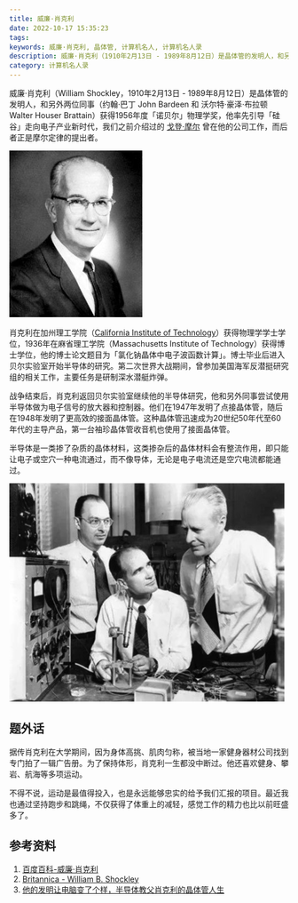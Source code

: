 ```yaml
---
title: 威廉·肖克利
date: 2022-10-17 15:35:23
tags:
keywords: 威廉·肖克利, 晶体管, 计算机名人, 计算机名人录
description: 威廉·肖克利（1910年2月13日 - 1989年8月12日）是晶体管的发明人，和另外两位同事（约翰·巴丁 John Bardeen 和 沃尔特·豪泽·布拉顿 Walter Houser Brattain）获得1956年度「诺贝尔」物理学奖，他率先引导「硅谷」走向电子产业新时代。
category: 计算机名人录
---
```


威廉·肖克利（William Shockley，1910年2月13日 - 1989年8月12日）是晶体管的发明人，和另外两位同事（约翰·巴丁 John Bardeen 和 沃尔特·豪泽·布拉顿 Walter Houser Brattain）获得1956年度「诺贝尔」物理学奖，他率先引导「硅谷」走向电子产业新时代，我们之前介绍过的 [戈登·摩尔](http://www.edulinks.cn/2021/01/29/20210131-gordon-moore/) 曾在他的公司工作，而后者正是摩尔定律的提出者。

![img](20221017-william-shockley/Shockley.jpg)

肖克利在加州理工学院（[California Institute of Technology](https://www.caltech.edu)）获得物理学学士学位，1936年在麻省理工学院（Massachusetts Institute of Technology）获得博士学位，他的博士论文题目为「氯化钠晶体中电子波函数计算」。博士毕业后进入贝尔实验室开始半导体的研究。第二次世界大战期间，曾参加美国海军反潜挺研究组的相关工作，主要任务是研制深水潜艇炸弹。

战争结束后，肖克利返回贝尔实验室继续他的半导体研究，他和另外同事尝试使用半导体做为电子信号的放大器和控制器。他们在1947年发明了点接晶体管，随后在1948年发明了更高效的接面晶体管。这种晶体管迅速成为20世纪50年代至60年代的主导产品，第一台袖珍晶体管收音机也使用了接面晶体管。

半导体是一类掺了杂质的晶体材料，这类掺杂后的晶体材料会有整流作用，即只能让电子或空穴一种电流通过，而不像导体，无论是电子电流还是空穴电流都能通过。



![image-20221018083831704](20221017-william-shockley/image-20221018083831704.png)

## 题外话

据传肖克利在大学期间，因为身体高挑、肌肉匀称，被当地一家健身器材公司找到专门拍了一辑广告册。为了保持体形，肖克利一生都没中断过。他还喜欢健身、攀岩、航海等多项运动。

不得不说，运动是最值得投入，也是永远能够忠实的给予我们汇报的项目。最近我也通过坚持跑步和跳绳，不仅获得了体重上的减轻，感觉工作的精力也比以前旺盛多了。

## 参考资料

1. [百度百科-威廉·肖克利](https://baike.baidu.com/item/威廉·肖克利/10940765?fromtitle=William%20Shockley&fromid=11319354&fr=aladdin)
1. [Britannica - William B. Shockley](https://www.britannica.com/biography/William-Shockley)
1. [他的发明让电脑变了个样，半导体教父肖克利的晶体管人生](https://www.sohu.com/a/292603919_505803)
